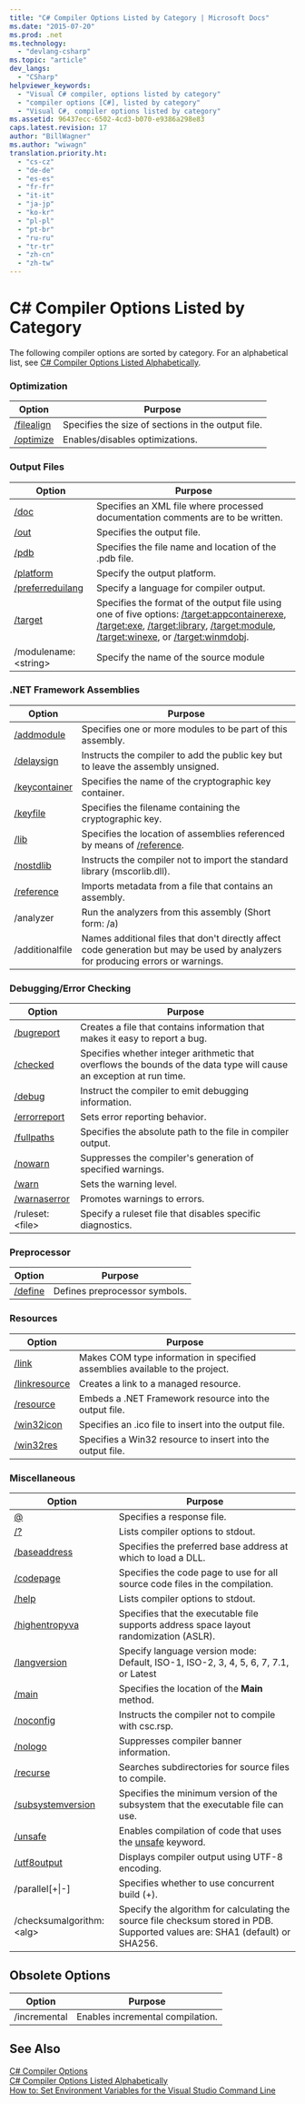 ```yaml
---
title: "C# Compiler Options Listed by Category | Microsoft Docs"
ms.date: "2015-07-20"
ms.prod: .net
ms.technology: 
  - "devlang-csharp"
ms.topic: "article"
dev_langs: 
  - "CSharp"
helpviewer_keywords: 
  - "Visual C# compiler, options listed by category"
  - "compiler options [C#], listed by category"
  - "Visual C#, compiler options listed by category"
ms.assetid: 96437ecc-6502-4cd3-b070-e9386a298e83
caps.latest.revision: 17
author: "BillWagner"
ms.author: "wiwagn"
translation.priority.ht: 
  - "cs-cz"
  - "de-de"
  - "es-es"
  - "fr-fr"
  - "it-it"
  - "ja-jp"
  - "ko-kr"
  - "pl-pl"
  - "pt-br"
  - "ru-ru"
  - "tr-tr"
  - "zh-cn"
  - "zh-tw"
---
```

# C# Compiler Options Listed by Category
The following compiler options are sorted by category. For an alphabetical list, see [C# Compiler Options Listed Alphabetically](../../../csharp/language-reference/compiler-options/listed-alphabetically.md).  
  
### Optimization  
  
|Option|Purpose|  
|------------|-------------|  
|[/filealign](../../../csharp/language-reference/compiler-options/filealign-compiler-option.md)|Specifies the size of sections in the output file.|  
|[/optimize](../../../csharp/language-reference/compiler-options/optimize-compiler-option.md)|Enables/disables optimizations.|  
  
### Output Files  
  
|Option|Purpose|  
|------------|-------------|  
|[/doc](../../../csharp/language-reference/compiler-options/doc-compiler-option.md)|Specifies an XML file where processed documentation comments are to be written.|  
|[/out](../../../csharp/language-reference/compiler-options/out-compiler-option.md)|Specifies the output file.|  
|[/pdb](../../../csharp/language-reference/compiler-options/pdb-compiler-option.md)|Specifies the file name and location of the .pdb file.|  
|[/platform](../../../csharp/language-reference/compiler-options/platform-compiler-option.md)|Specify the output platform.|  
|[/preferreduilang](../../../csharp/language-reference/compiler-options/preferreduilang-compiler-option.md)|Specify a language for compiler output.|  
|[/target](../../../csharp/language-reference/compiler-options/target-compiler-option.md)|Specifies the format of the output file using one of five options: [/target:appcontainerexe](../../../csharp/language-reference/compiler-options/target-appcontainerexe-compiler-option.md), [/target:exe](../../../csharp/language-reference/compiler-options/target-exe-compiler-option.md), [/target:library](../../../csharp/language-reference/compiler-options/target-library-compiler-option.md), [/target:module](../../../csharp/language-reference/compiler-options/target-module-compiler-option.md), [/target:winexe](../../../csharp/language-reference/compiler-options/target-winexe-compiler-option.md), or [/target:winmdobj](../../../csharp/language-reference/compiler-options/target-winmdobj-compiler-option.md).|  
|/modulename:\<string>|Specify the name of the source module|  
  
### .NET Framework Assemblies  
  
|Option|Purpose|  
|------------|-------------|  
|[/addmodule](../../../csharp/language-reference/compiler-options/addmodule-compiler-option.md)|Specifies one or more modules to be part of this assembly.|  
|[/delaysign](../../../csharp/language-reference/compiler-options/delaysign-compiler-option.md)|Instructs the compiler to add the public key but to leave the assembly unsigned.|  
|[/keycontainer](../../../csharp/language-reference/compiler-options/keycontainer-compiler-option.md)|Specifies the name of the cryptographic key container.|  
|[/keyfile](../../../csharp/language-reference/compiler-options/keyfile-compiler-option.md)|Specifies the filename containing the cryptographic key.|  
|[/lib](../../../csharp/language-reference/compiler-options/lib-compiler-option.md)|Specifies the location of assemblies referenced by means of [/reference](../../../csharp/language-reference/compiler-options/reference-compiler-option.md).|  
|[/nostdlib](../../../csharp/language-reference/compiler-options/nostdlib-compiler-option.md)|Instructs the compiler not to import the standard library (mscorlib.dll).|  
|[/reference](../../../csharp/language-reference/compiler-options/reference-compiler-option.md)|Imports metadata from a file that contains an assembly.|  
|/analyzer|Run the analyzers from this assembly (Short form: /a)|  
|/additionalfile|Names additional files that don't directly affect code generation but may be used by analyzers for producing errors or warnings.|  
  
### Debugging/Error Checking  
  
|Option|Purpose|  
|------------|-------------|  
|[/bugreport](../../../csharp/language-reference/compiler-options/bugreport-compiler-option.md)|Creates a file that contains information that makes it easy to report a bug.|  
|[/checked](../../../csharp/language-reference/compiler-options/checked-compiler-option.md)|Specifies whether integer arithmetic that overflows the bounds of the data type will cause an exception at run time.|  
|[/debug](../../../csharp/language-reference/compiler-options/debug-compiler-option.md)|Instruct the compiler to emit debugging information.|  
|[/errorreport](../../../csharp/language-reference/compiler-options/errorreport-compiler-option.md)|Sets error reporting behavior.|  
|[/fullpaths](../../../csharp/language-reference/compiler-options/fullpaths-compiler-option.md)|Specifies the absolute path to the file in compiler output.|  
|[/nowarn](../../../csharp/language-reference/compiler-options/nowarn-compiler-option.md)|Suppresses the compiler's generation of specified warnings.|  
|[/warn](../../../csharp/language-reference/compiler-options/warn-compiler-option.md)|Sets the warning level.|  
|[/warnaserror](../../../csharp/language-reference/compiler-options/warnaserror-compiler-option.md)|Promotes warnings to errors.|  
|/ruleset:\<file>|Specify a ruleset file that disables specific diagnostics.|  
  
### Preprocessor  
  
|Option|Purpose|  
|------------|-------------|  
|[/define](../../../csharp/language-reference/compiler-options/define-compiler-option.md)|Defines preprocessor symbols.|  
  
### Resources  
  
|Option|Purpose|  
|------------|-------------|  
|[/link](../../../csharp/language-reference/compiler-options/link-compiler-option.md)|Makes COM type information in specified assemblies available to the project.|  
|[/linkresource](../../../csharp/language-reference/compiler-options/linkresource-compiler-option.md)|Creates a link to a managed resource.|  
|[/resource](../../../csharp/language-reference/compiler-options/resource-compiler-option.md)|Embeds a .NET Framework resource into the output file.|  
|[/win32icon](../../../csharp/language-reference/compiler-options/win32icon-compiler-option.md)|Specifies an .ico file to insert into the output file.|  
|[/win32res](../../../csharp/language-reference/compiler-options/win32res-compiler-option.md)|Specifies a Win32 resource to insert into the output file.|  
  
### Miscellaneous  
  
|Option|Purpose|  
|------------|-------------|  
|[@](../../../csharp/language-reference/compiler-options/response-file-compiler-option.md)|Specifies a response file.|  
|[/?](../../../csharp/language-reference/compiler-options/help-compiler-option.md)|Lists compiler options to stdout.|  
|[/baseaddress](../../../csharp/language-reference/compiler-options/baseaddress-compiler-option.md)|Specifies the preferred base address at which to load a DLL.|  
|[/codepage](../../../csharp/language-reference/compiler-options/codepage-compiler-option.md)|Specifies the code page to use for all source code files in the compilation.|  
|[/help](../../../csharp/language-reference/compiler-options/help-compiler-option.md)|Lists compiler options to stdout.|  
|[/highentropyva](../../../csharp/language-reference/compiler-options/highentropyva-compiler-option.md)|Specifies that the executable file supports address space layout randomization (ASLR).|  
|[/langversion](../../../csharp/language-reference/compiler-options/langversion-compiler-option.md)|Specify language version mode: Default, ISO-1, ISO-2, 3, 4, 5, 6, 7, 7.1, or Latest |  
|[/main](../../../csharp/language-reference/compiler-options/main-compiler-option.md)|Specifies the location of the **Main** method.|  
|[/noconfig](../../../csharp/language-reference/compiler-options/noconfig-compiler-option.md)|Instructs the compiler not to compile with csc.rsp.|  
|[/nologo](../../../csharp/language-reference/compiler-options/nologo-compiler-option.md)|Suppresses compiler banner information.|  
|[/recurse](../../../csharp/language-reference/compiler-options/recurse-compiler-option.md)|Searches subdirectories for source files to compile.|  
|[/subsystemversion](../../../csharp/language-reference/compiler-options/subsystemversion-compiler-option.md)|Specifies the minimum version of the subsystem that the executable file can use.|  
|[/unsafe](../../../csharp/language-reference/compiler-options/unsafe-compiler-option.md)|Enables compilation of code that uses the [unsafe](../../../csharp/language-reference/keywords/unsafe.md) keyword.|  
|[/utf8output](../../../csharp/language-reference/compiler-options/utf8output-compiler-option.md)|Displays compiler output using UTF-8 encoding.|  
|/parallel[+&#124;-]|Specifies whether to use concurrent build (+).|  
|/checksumalgorithm:\<alg>|Specify the algorithm for calculating the source file checksum stored in PDB.  Supported values are: SHA1 (default) or SHA256.|  
  
## Obsolete Options  
  
|Option|Purpose|  
|---|---|  
|/incremental|Enables incremental compilation.|  
  
## See Also  
 [C# Compiler Options](../../../csharp/language-reference/compiler-options/index.md)   
 [C# Compiler Options Listed Alphabetically](../../../csharp/language-reference/compiler-options/listed-alphabetically.md)   
 [How to: Set Environment Variables for the Visual Studio Command Line](../../../csharp/language-reference/compiler-options/how-to-set-environment-variables-for-the-visual-studio-command-line.md)
